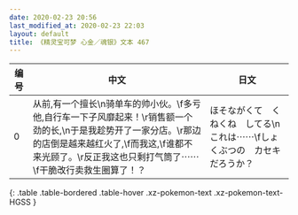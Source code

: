 ```yaml
---
date: 2020-02-23 20:56
last_modified_at: 2020-02-23 22:03
layout: default
title: 《精灵宝可梦 心金／魂银》文本 467
---
```

| 编号 | 中文 | 日文 |
| ---- | ---- | ---- |
| 0 | 从前,有一个擅长\n骑单车的帅小伙。\f多亏他,自行车一下子风靡起来！\r销售额一个劲的长,\n于是我趁势开了一家分店。\r那边的店倒是越来越红火了,\f而我这,\f谁都不来光顾了。\r反正我这也只剩打气筒了⋯⋯\f干脆改行卖救生圈算了！？ | ほそながくて　くねくね　してる\nこれは⋯⋯\fしょくぶつの　カセキ　だろうか？ |
{: .table .table-bordered .table-hover .xz-pokemon-text .xz-pokemon-text-HGSS }